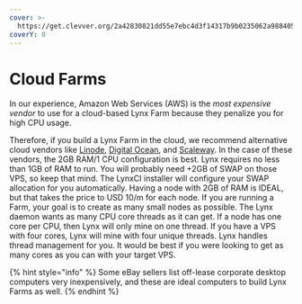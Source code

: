 ```yaml
---
cover: >-
  https://get.clevver.org/2a42830821dd55e7ebc4d3f14317b9b0235062a98840513d8c4f106e5d8c90d1.png
coverY: 0
---
```


# Cloud Farms

In our experience, Amazon Web Services (AWS) is the _most expensive vendor_ to use for a cloud-based Lynx Farm because they penalize you for high CPU usage.

Therefore, if you build a Lynx Farm in the cloud, we recommend alternative cloud vendors like [Linode](https://www.linode.com/), [Digital Ocean](https://www.digitalocean.com/), and [Scaleway](https://www.scaleway.com/en/). In the case of these vendors, the 2GB RAM/1 CPU configuration is best. Lynx requires no less than 1GB of RAM to run. You will probably need +2GB of SWAP on those VPS, so keep that mind. The LynxCI installer will configure your SWAP allocation for you automatically. Having a node with 2GB of RAM is IDEAL, but that takes the price to USD 10/m for each node. If you are running a Farm, your goal is to create as many small nodes as possible. The Lynx daemon wants as many CPU core threads as it can get. If a node has one core per CPU, then Lynx will only mine on one thread. If you have a VPS with four cores, Lynx will mine with four unique threads. Lynx handles thread management for you. It would be best if you were looking to get as many cores as you can with your target VPS.&#x20;

{% hint style="info" %}
Some eBay sellers list off-lease corporate desktop computers very inexpensively, and these are ideal computers to build Lynx Farms as well.
{% endhint %}
